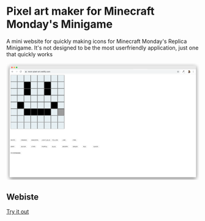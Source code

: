 # Pixel art maker for Minecraft Monday's Minigame
A mini website for quickly making icons for Minecraft Monday's Replica Minigame. It's not designed to be the most userfriendly application, just one that quickly works

![Website screenshot v_1](./readme-resources/website_v1.png)

## Webiste
[Try it out](https://mcm-pixel-art.netlify.com/)